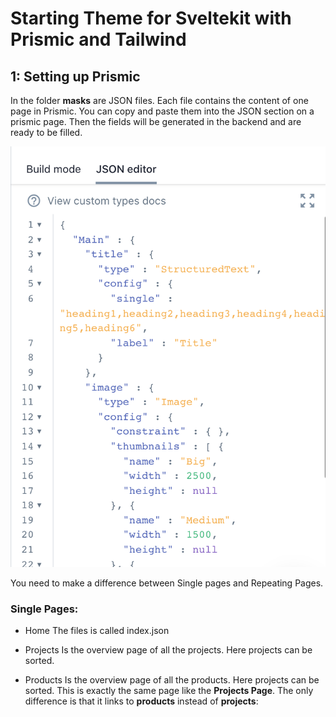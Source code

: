 # Starting Theme for Sveltekit with Prismic and Tailwind

## 1: Setting up Prismic
In the folder **masks** are JSON files.
Each file contains the content of one page in Prismic.
You can copy and paste them into the JSON section on a prismic page.
Then the fields will be generated in the backend and are ready to be filled.

![JSON in Prismic](/static/readme/json-prismic.png)

You need to make a difference between Single pages and Repeating Pages.

### Single Pages:
- Home
The files is called index.json

- Projects
Is the overview page of all the projects. Here projects can be sorted.

- Products
Is the overview page of all the products. Here projects can be sorted.
This is exactly the same page like the **Projects Page**. The only difference is that it links to **products** instead of **projects**: